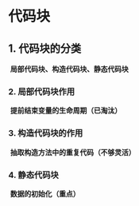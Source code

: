 # 代码块

## 1. 代码块的分类

​ **局部代码块、构造代码块、静态代码块**

### 2. 局部代码块作用

​ **提前结束变量的生命周期（已淘汰）**

### 3. 构造代码块的作用

​ **抽取构造方法中的重复代码（不够灵活）**

### 4. 静态代码块

​ **数据的初始化（重点）**
